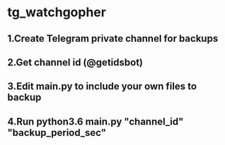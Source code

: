 # tg_watchgopher
## 1.Create Telegram private channel for backups
## 2.Get channel id (@getidsbot)
## 3.Edit main.py to include your own files to backup
## 4.Run python3.6 main.py "channel_id" "backup_period_sec"
